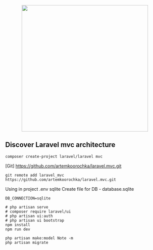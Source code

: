 <p align="center"><a href="https://laravel.com" target="_blank"><img src="https://raw.githubusercontent.com/laravel/art/master/logo-lockup/5%20SVG/2%20CMYK/1%20Full%20Color/laravel-logolockup-cmyk-red.svg" width="400"></a></p>

## Discover Laravel mvc architecture

```composer log
composer create-project laravel/laravel mvc
```
[Git] https://github.com/artemkoorochka/laravel.mvc.git
```
git remote add laravel_mvc https://github.com/artemkoorochka/laravel.mvc.git
```
Using in project .env sqlite Create file for DB - database.sqlite
```
DB_CONNECTION=sqlite
```

```
# php artisan serve
# composer require laravel/ui
# php artisan ui:auth
# php artisan ui bootstrap
npm install 
npm run dev

php artisan make:model Note -m
php artisan migrate
```

